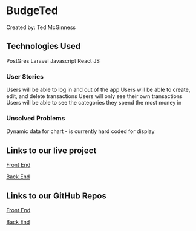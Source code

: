 # BudgeTed

Created by: Ted McGinness

## Technologies Used

PostGres
Laravel
Javascript
React JS

### User Stories

Users will be able to log in and out of the app
Users will be able to create, edit, and delete transactions
Users will only see their own transactions
Users will be able to see the categories they spend the most money in

### Unsolved Problems

Dynamic data for chart - is currently hard coded for display

## Links to our live project

[Front End](https://budge-ted.xyz/)

[Back End](https://rocky-fortress-29259.herokuapp.com/sports)

## Links to our GitHub Repos

[Front End](https://github.com/tmcginness/budget-frontend)

[Back End](https://github.com/tmcginness/budget-backend)
